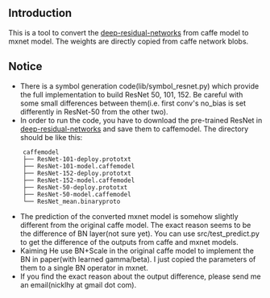 ## Introduction
This is a tool to convert the [deep-residual-networks](https://github.com/KaimingHe/deep-residual-networks) from caffe model to mxnet model. The weights are directly copied from caffe network blobs.

## Notice
* There is a symbol generation code(lib/symbol\_resnet.py) which provide the full implementation to build ResNet 50, 101, 152. Be careful with some small differences between them(i.e. first conv's no\_bias is set differently in ResNet-50 from the other two).
* In order to run the code, you have to download the pre-trained ResNet in [deep-residual-networks](https://github.com/KaimingHe/deep-residual-networks) and save them to caffemodel. The directory should be like this:
```
    caffemodel
    ├── ResNet-101-deploy.prototxt
    ├── ResNet-101-model.caffemodel
    ├── ResNet-152-deploy.prototxt
    ├── ResNet-152-model.caffemodel
    ├── ResNet-50-deploy.prototxt
    ├── ResNet-50-model.caffemodel
    └── ResNet_mean.binaryproto
```
* The prediction of the converted mxnet model is somehow slightly different from the original caffe model. The exact reason seems to be the difference of BN layer(not sure yet). You can use src/test\_predict.py to get the difference of the outputs from caffe and mxnet models.
* Kaiming He use BN+Scale in the original caffe model to implement the BN in paper(with learned gamma/beta). I just copied the parameters of them to a single BN operator in mxnet.
* If you find the exact reason about the output difference, please send me an email(nicklhy at gmail dot com).
